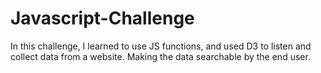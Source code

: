 # Javascript-Challenge

In this challenge, I learned to use JS functions, and used D3 to listen and collect data from a website. Making the data searchable by the end user.
